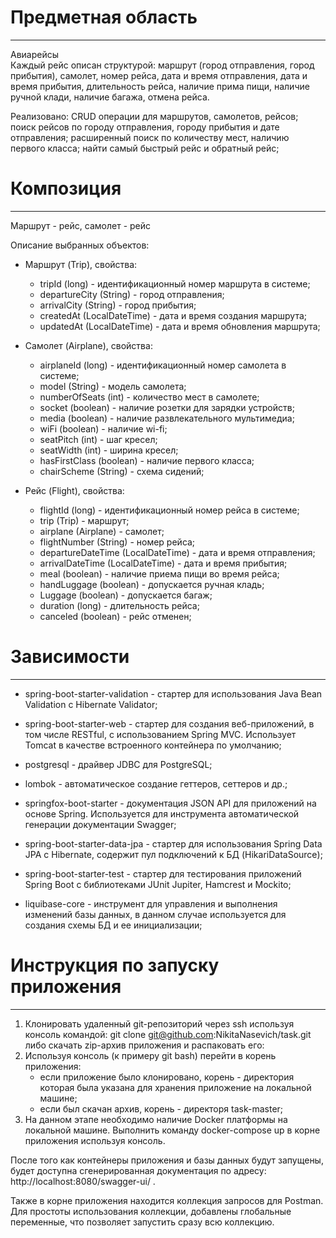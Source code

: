 # Предметная область
<hr>
Авиарейсы <br>  
Каждый рейс описан структурой: маршрут (город отправления, город прибытия), самолет, номер рейса, дата и время отправления, дата и время прибытия, длительность рейса, наличие прима пищи, наличие ручной клади, наличие багажа, отмена рейса.

Реализовано:
CRUD операции для маршрутов, самолетов, рейсов;
поиск рейсов по городу отправления, городу прибытия и дате отправления;
расширенный поиск по количеству мест, наличию первого класса;
найти самый быстрый рейс и обратный рейс;
# Композиция
<hr> 
Маршрут - рейс, самолет - рейс

Описание выбранных объектов:<br>
- Маршрут (Trip), свойства:
   - tripId (long) - идентификационный номер маршрута в системе;<br>
   - departureCity (String) - город отправления;<br>
   - arrivalCity (String) - город прибытия;<br>
   - createdAt (LocalDateTime) - дата и время создания маршрута;<br>
   - updatedAt (LocalDateTime) - дата и время обновления маршрута;<br>

- Самолет (Airplane), свойства:
   - airplaneId (long) - идентификационный номер самолета в системе;<br>
   - model (String) - модель самолета;<br>
  - numberOfSeats (int) - количество мест в самолете;<br>
  - socket (boolean) - наличие розетки для зарядки устройств;<br>
  - media (boolean) - наличие развлекательного мультимедиа;<br>
  - wiFi (boolean) - наличие wi-fi;<br>
  - seatPitch (int) - шаг кресел;<br>
  - seatWidth (int) - ширина кресел;<br>
  - hasFirstClass (boolean) - наличие первого класса;<br>
  - chairScheme (String) - схема сидений;<br>

- Рейс (Flight), свойства:
    - flightId (long) - идентификационный номер рейса в системе;
  - trip (Trip) - маршрут;
  - airplane (Airplane) - самолет;
  - flightNumber (String) - номер рейса;
  - departureDateTime (LocalDateTime) - дата и время отправления;
  - arrivalDateTime (LocalDateTime) - дата и время прибытия;
  - meal (boolean) - наличие приема пищи во время рейса;
  - handLuggage (boolean) - допускается  ручная кладь;
  - Luggage (boolean) - допускается багаж;
  - duration (long) - длительность рейса;
  - canceled (boolean) - рейс отменен;

# Зависимости
<hr>

- spring-boot-starter-validation - стартер для использования Java Bean Validation с Hibernate Validator;

- spring-boot-starter-web - стартер для создания веб-приложений, в том числе RESTful, с использованием Spring MVC. Использует Tomcat в качестве встроенного контейнера по умолчанию;

- postgresql - драйвер JDBC для PostgreSQL;

- lombok - автоматическое создание геттеров, сеттеров и др.;

- springfox-boot-starter - документация JSON API для приложений на основе Spring. Используется для инструмента автоматической генерации документации Swagger;

- spring-boot-starter-data-jpa - стартер для использования Spring Data JPA с Hibernate, содержит пул подключений к БД (HikariDataSource);

- spring-boot-starter-test - стартер для тестирования приложений Spring Boot с библиотеками JUnit Jupiter, Hamcrest и Mockito;

- liquibase-core - инструмент для управления и выполнения изменений базы данных, в данном случае используется для создания схемы БД и ее инициализации;

# Инструкция по запуску приложения
<hr>

1. Клонировать удаленный git-репозиторий через ssh используя консоль командой:
git clone git@github.com:NikitaNasevich/task.git  
либо скачать zip-архив приложения и распаковать его:
2. Используя консоль (к примеру git bash) перейти в корень приложения:<br>
    - если приложение было клонировано, корень - директория которая была указана для хранения приложение на локальной машине;
   - если был скачан архив, корень - директоря task-master;
3. На данном этапе необходимо наличие Docker платформы на локальной машине.
Выполнить команду docker-compose up в корне приложения используя консоль.

После того как контейнеры приложения и базы данных будут запущены, будет доступна сгенерированная документация по адресу:  http://localhost:8080/swagger-ui/ .

Также в корне приложения находится коллекция запросов для Postman. Для простоты использования коллекции, добавлены глобальные переменные, что позволяет запустить сразу всю коллекцию.

